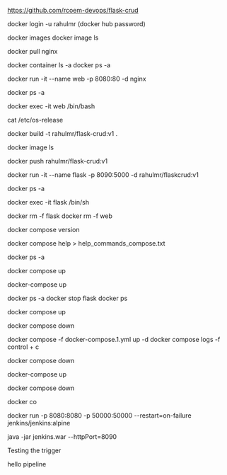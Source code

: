 


https://github.com/rcoem-devops/flask-crud


docker login -u rahulmr
(docker hub password)

docker images
docker image ls

docker pull nginx

docker container ls -a
docker ps -a

docker run -it --name web -p 8080:80 -d nginx

docker ps -a

docker exec -it web /bin/bash

cat /etc/os-release 


docker build -t rahulmr/flask-crud:v1 .

docker image ls

docker push rahulmr/flask-crud:v1



docker run -it --name flask -p 8090:5000 -d rahulmr/flaskcrud:v1

docker ps -a

docker exec -it flask /bin/sh



docker rm -f flask
docker rm -f web


docker compose version

docker compose help > help_commands_compose.txt

docker ps -a

docker compose up

docker-compose up



docker ps -a
docker stop flask
docker ps 

docker compose up

docker compose down

docker compose -f docker-compose.1.yml up -d
docker compose logs -f 
control + c

docker compose down

docker-compose up

docker compose down

docker co

docker run -p 8080:8080 -p 50000:50000 --restart=on-failure jenkins/jenkins:alpine


java -jar jenkins.war --httpPort=8090

Testing the trigger


hello pipeline

